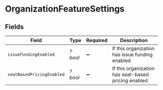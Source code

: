 # OrganizationFeatureSettings


## Fields

| Field                                               | Type                                                | Required                                            | Description                                         |
| --------------------------------------------------- | --------------------------------------------------- | --------------------------------------------------- | --------------------------------------------------- |
| `issueFundingEnabled`                               | *?bool*                                             | :heavy_minus_sign:                                  | If this organization has issue funding enabled      |
| `seatBasedPricingEnabled`                           | *?bool*                                             | :heavy_minus_sign:                                  | If this organization has seat-based pricing enabled |